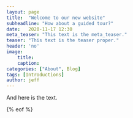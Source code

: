 ```yaml
---
layout: page
title:  "Welcome to our new website"
subheadline: "How about a guided tour?"
date:   2020-11-17 12:30
meta_teaser: "This text is the meta_teaser."
teaser: "This text is the teaser proper."
header: 'no'
image:
    title: 
    caption: 
categories: ["About", Blog]
tags: [Introductions]
author: jeff
---
```

And here is the text.

{% eof %}